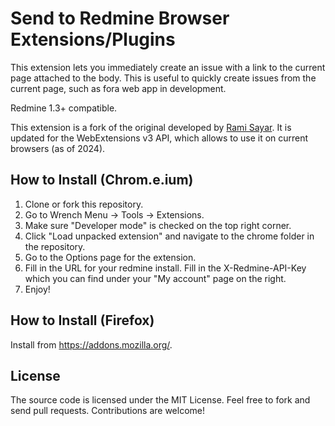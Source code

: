 Send to Redmine Browser Extensions/Plugins
==========================================

This extension lets you immediately create an issue with a link to the current page attached to the body.
This is useful to quickly create issues from the current page, such as fora web app in development.
 
Redmine 1.3+ compatible.

This extension is a fork of the original developed by [Rami Sayar](http://ramisayar.com).
It is updated for the WebExtensions v3 API, which allows to use it on current browsers (as of 2024).

How to Install (Chrom.e.ium)
----------------------------

1. Clone or fork this repository.
2. Go to Wrench Menu -> Tools -> Extensions.
3. Make sure "Developer mode" is checked on the top right corner.
4. Click "Load unpacked extension" and navigate to the chrome folder in the repository.
5. Go to the Options page for the extension.
6. Fill in the URL for your redmine install. Fill in the X-Redmine-API-Key which you can find under your "My account" page on the right.
7. Enjoy!

How to Install (Firefox)
------------------------

Install from https://addons.mozilla.org/.

License
-------
The source code is licensed under the MIT License. Feel free to fork and send pull requests. Contributions are welcome!
